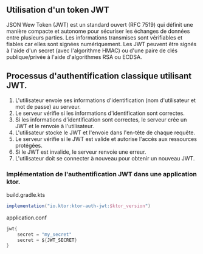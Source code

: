 ## Utilisation d'un token JWT
JSON Wew Token (JWT) est un standard ouvert (RFC 7519) qui définit une manière compacte et autonome pour sécuriser les échanges de données entre plusieurs parties. Les informations transmises sont vérifiables et fiables car elles sont signées numériquement. Les JWT peuvent être signés à l'aide d'un secret (avec l'algorithme HMAC) ou d'une paire de clés publique/privée à l'aide d'algorithmes RSA ou ECDSA.

## Processus d'authentification classique utilisant JWT.
1. L'utilisateur envoie ses informations d'identification (nom d'utilisateur et mot de passe) au serveur.
2. Le serveur vérifie si les informations d'identification sont correctes.
3. Si les informations d'identification sont correctes, le serveur crée un JWT et le renvoie à l'utilisateur.
4. L'utilisateur stocke le JWT et l'envoie dans l'en-tête de chaque requête.
5. Le serveur vérifie si le JWT est valide et autorise l'accès aux ressources protégées.
6. Si le JWT est invalide, le serveur renvoie une erreur.
7. L'utilisateur doit se connecter à nouveau pour obtenir un nouveau JWT.

### Implémentation de l'authentification JWT dans une application ktor.<br>
build.gradle.kts
````gradle
implementation("io.ktor:ktor-auth-jwt:$ktor_version")
````
application.conf
````kotlin
jwt{
    secret = "my_secret"
    secret = ${JWT_SECRET}
}
````
